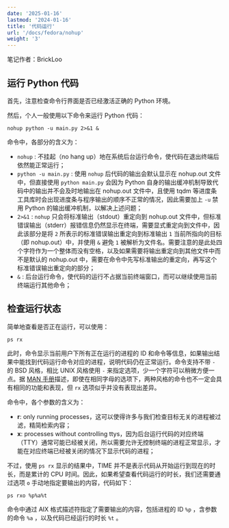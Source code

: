 ```yaml
---
date: '2025-01-16'
lastmod: '2024-01-16'
title: '代码运行'
url: '/docs/fedora/nohup'
weight: '3'
---
```


笔记作者：BrickLoo

## 运行 Python 代码

首先，注意检查命令行界面是否已经激活正确的 Python 环境。

然后，个人一般使用以下命令来运行 Python 代码：
```shell
nohup python -u main.py 2>&1 &
```

命令中，各部分的含义为：
- `nohup` : 不挂起（no hang up）地在系统后台运行命令，使代码在退出终端后依然能正常运行；
- `python -u main.py` : 使用 `nohup` 后代码的输出会默认显示在 nohup.out 文件中，但直接使用 `python main.py` 会因为 Python 自身的输出缓冲机制导致代码中的输出并不会及时地输出在 nohup.out 文件中，且使用 tqdm 等进度条工具库时会出现进度条与程序输出的顺序不正常的情况，因此需要加上 `-u` 禁用 Python 的输出缓冲机制，以解决上述问题；
- `2>&1` : `nohup` 只会将标准输出（stdout）重定向到 nohup.out 文件中，但标准错误输出（stderr）报错信息仍然显示在终端，需要显式重定向到文件中，因此该部分是将 `2` 所表示的标准错误输出重定向到标准输出 `1` 当前所指向的目标（即 nohup.out）中，并使用 `&` 避免 `1` 被解析为文件名。需要注意的是此处四个字符作为一个整体而没有空格，以及如果需要将输出重定向到其他文件中而不是默认的 nohup.out 中，需要在命令中先写标准输出的重定向，再写这个标准错误输出重定向的部分；
- `&` : 后台运行命令，使代码的运行不占据当前终端窗口，而可以继续使用当前终端运行其他命令；

## 检查运行状态

简单地查看是否正在运行，可以使用：
```shell
ps rx
```

此时，命令显示当前用户下所有正在运行的进程的 ID 和命令等信息，如果输出结果中能找到代码运行命令对应的进程，说明代码仍在正常运行。命令支持不带 `-` 的 BSD 风格，相比 UNIX 风格使用 `-` 来指定选项，少一个字符可以稍微方便一点。据 [MAN 手册](https://manpages.org/ps)描述，即使在相同字母的选项下，两种风格的命令也不一定会具有相同的功能和表现，但 `rx` 选项似乎并没有表现出差异。

命令中，各个参数的含义为：
- **r**: only running processes，这可以使得许多与我们检查目标无关的进程被过滤，精简检索内容；
- **x**: processes without controlling ttys，因为后台运行代码的对应终端（TTY）通常可能已经被关闭，所以需要允许无控制终端的进程正常显示，才能在对应终端已经被关闭的情况下显示代码的进程；

不过，使用 `ps rx` 显示的结果中，TIME 并不是表示代码从开始运行到现在的时长，而是累计的 CPU 时间。因此，如果希望查看代码运行的时长，我们还需要通过选项 `o` 手动地指定要输出的内容，代码如下：
```shell
ps rxo %p%a%t
```

命令中通过 AIX 格式描述符指定了需要输出的内容，包括进程的 ID `%p` ，含参数的命令 `%a` ，以及代码已经运行的时长 `%t` 。